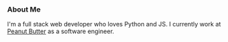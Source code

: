 ### About Me

I'm a full stack web developer who loves Python and JS. I currently work at [Peanut Butter](https://www.getpeanutbutter.com/) as a software engineer.
